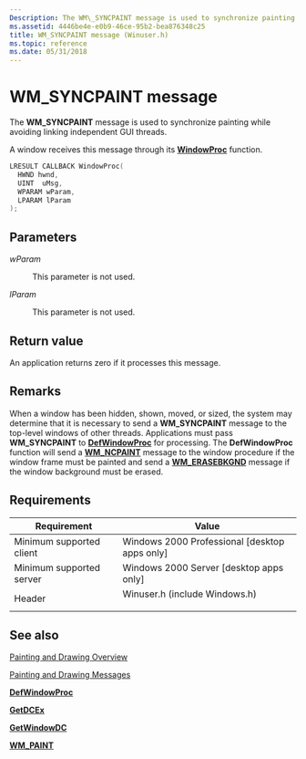 ```yaml
---
Description: The WM\_SYNCPAINT message is used to synchronize painting while avoiding linking independent GUI threads.
ms.assetid: 4446be4e-e0b9-46ce-95b2-bea876348c25
title: WM_SYNCPAINT message (Winuser.h)
ms.topic: reference
ms.date: 05/31/2018
---
```


# WM\_SYNCPAINT message

The **WM\_SYNCPAINT** message is used to synchronize painting while avoiding linking independent GUI threads.

A window receives this message through its [**WindowProc**](/previous-versions/windows/desktop/legacy/ms633573(v=vs.85)) function.


```C++
LRESULT CALLBACK WindowProc(
  HWND hwnd, 
  UINT  uMsg, 
  WPARAM wParam, 
  LPARAM lParam     
);
```



## Parameters

<dl> <dt>

*wParam* 
</dt> <dd>

This parameter is not used.

</dd> <dt>

*lParam* 
</dt> <dd>

This parameter is not used.

</dd> </dl>

## Return value

An application returns zero if it processes this message.

## Remarks

When a window has been hidden, shown, moved, or sized, the system may determine that it is necessary to send a **WM\_SYNCPAINT** message to the top-level windows of other threads. Applications must pass **WM\_SYNCPAINT** to [**DefWindowProc**](/windows/desktop/api/winuser/nf-winuser-defwindowproca)  for processing. The **DefWindowProc** function will send a [**WM\_NCPAINT**](wm-ncpaint.md) message to the window procedure if the window frame must be painted and send a [**WM\_ERASEBKGND**](../winmsg/wm-erasebkgnd.md) message if the window background must be erased.

## Requirements



| Requirement | Value |
|-------------------------------------|----------------------------------------------------------------------------------------------------------|
| Minimum supported client<br/> | Windows 2000 Professional \[desktop apps only\]<br/>                                               |
| Minimum supported server<br/> | Windows 2000 Server \[desktop apps only\]<br/>                                                     |
| Header<br/>                   | <dl> <dt>Winuser.h (include Windows.h)</dt> </dl> |



## See also

<dl> <dt>

[Painting and Drawing Overview](painting-and-drawing.md)
</dt> <dt>

[Painting and Drawing Messages](painting-and-drawing-messages.md)
</dt> <dt>

[**DefWindowProc**](/windows/desktop/api/winuser/nf-winuser-defwindowproca)
</dt> <dt>

[**GetDCEx**](/windows/desktop/api/Winuser/nf-winuser-getdcex)
</dt> <dt>

[**GetWindowDC**](/windows/desktop/api/Winuser/nf-winuser-getwindowdc)
</dt> <dt>

[**WM\_PAINT**](wm-paint.md)
</dt> </dl>

 

 
